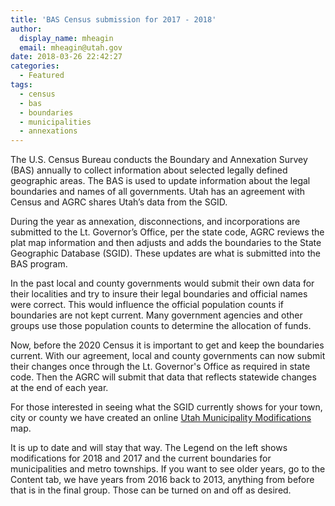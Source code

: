 ```yaml
---
title: 'BAS Census submission for 2017 - 2018'
author:
  display_name: mheagin
  email: mheagin@utah.gov
date: 2018-03-26 22:42:27
categories:
  - Featured
tags:
  - census
  - bas
  - boundaries
  - municipalities
  - annexations
---
```


The U.S. Census Bureau conducts the Boundary and Annexation Survey (BAS) annually to collect information about selected legally defined geographic areas. The BAS is used to update information about the legal boundaries and names of all governments. Utah has an agreement with Census and AGRC shares Utah’s data from the SGID. 

During the year as annexation, disconnections, and incorporations are submitted to the Lt. Governor’s Office, per the state code, AGRC reviews the plat map information and then adjusts and adds the boundaries to the State Geographic Database (SGID). These updates are what is submitted into the BAS program.

In the past local and county governments would submit their own data for their localities and try to insure their legal boundaries and official names were correct. This would influence the official population counts if boundaries are not kept current. Many government agencies and other groups use those population counts to determine the allocation of funds. 

Now, before the 2020 Census it is important to get and keep the boundaries current. With our agreement, local and county governments can now submit their changes once through the Lt. Governor's Office as required in state code. Then the AGRC will submit that data that reflects statewide changes at the end of each year. 

For those interested in seeing what the SGID currently shows for your town, city or county we have created an online [Utah Municipality Modifications](http://www.arcgis.com/home/webmap/viewer.html?webmap=c5ab7e0fcd514f1a9db6b8dad55bba63) map.

It is up to date and will stay that way. The Legend on the left shows modifications for 2018 and 2017 and the current boundaries for municipalities and metro townships. If you want to see older years, go to the Content tab, we have years from 2016 back to 2013, anything from before that is in the final group.  Those can be turned on and off as desired.

